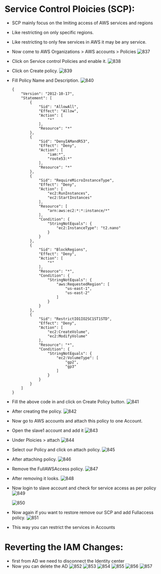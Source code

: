 # Service Control Ploicies (SCP):

- SCP mainly focus on the lmiting access of AWS services and regions
- Like restricting on only specific regions.
- Like restricting to only few services in AWS it may be any service.
- Now come to AWS Organizations > AWS accounts > Policies
  ![837](https://github.com/DevopsAllInOne/01-AWS-2024/blob/main/Notes-Images/500-939/837.png)

- Click on Service control Policies and enable it.
  ![838](https://github.com/DevopsAllInOne/01-AWS-2024/blob/main/Notes-Images/500-939/838.png)

- Click on Create policy.
  ![839](https://github.com/DevopsAllInOne/01-AWS-2024/blob/main/Notes-Images/500-939/839.png)

- Fill Policy Name and Description.
  ![840](https://github.com/DevopsAllInOne/01-AWS-2024/blob/main/Notes-Images/500-939/840.png)

  ```
  {
      "Version": "2012-10-17",
      "Statement": [
          {
              "Sid": "AllowAll",
              "Effect": "Allow",
              "Action": [
                  "*"
              ],
              "Resource": "*"
          },
          {
              "Sid": "DenyIAMandR53",
              "Effect": "Deny",
              "Action": [
                  "iam:*",
                  "route53:*"
              ],
              "Resource": "*"
          },
          {
              "Sid": "RequireMicroInstanceType",
              "Effect": "Deny",
              "Action": [
                  "ec2:RunInstances",
                  "ec2:StartInstances"
              ],
              "Resource": [
                  "arn:aws:ec2:*:*:instance/*"
              ],
              "Condition": {
                  "StringNotEquals": {
                      "ec2:InstanceType": "t2.nano"
                  }
              }
          },
          {
              "Sid": "BlockRegions",
              "Effect": "Deny",
              "Action": [
                  "*"
              ],
              "Resource": "*",
              "Condition": {
                  "StringNotEquals": {
                      "aws:RequestedRegion": [
                          "us-east-1",
                          "us-east-2"
                      ]
                  }
              }
          },
          {
              "Sid": "RestrictIO1IO2SC1ST1STD",
              "Effect": "Deny",
              "Action": [
                  "ec2:CreateVolume",
                  "ec2:ModifyVolume"
              ],
              "Resource": "*",
              "Condition": {
                  "StringNotEquals": {
                      "ec2:VolumeType": [
                          "gp2",
                          "gp3"
                      ]
                  }
              }
          }
      ]
  }
  ```
- Fill the above code in and click on Create Policy button.
  ![841](https://github.com/DevopsAllInOne/01-AWS-2024/blob/main/Notes-Images/500-939/841.png)

- After creating the policy.
  ![842](https://github.com/DevopsAllInOne/01-AWS-2024/blob/main/Notes-Images/500-939/842.png)

- Now go to AWS accounts and attach this policy to one Account.
- Open the slave1 account and add it
  ![843](https://github.com/DevopsAllInOne/01-AWS-2024/blob/main/Notes-Images/500-939/843.png)

- Under Ploicies > attach
  ![844](https://github.com/DevopsAllInOne/01-AWS-2024/blob/main/Notes-Images/500-939/844.png)

- Select our Policy and click on attach policy.
  ![845](https://github.com/DevopsAllInOne/01-AWS-2024/blob/main/Notes-Images/500-939/845.png)

- After attaching policy.
  ![846](https://github.com/DevopsAllInOne/01-AWS-2024/blob/main/Notes-Images/500-939/846.png)

- Remove the FullAWSAccess policy.
  ![847](https://github.com/DevopsAllInOne/01-AWS-2024/blob/main/Notes-Images/500-939/847.png)

- After removing it looks.
  ![848](https://github.com/DevopsAllInOne/01-AWS-2024/blob/main/Notes-Images/500-939/848.png)

- Now login to slave account and check for service access as per policy
  ![849](https://github.com/DevopsAllInOne/01-AWS-2024/blob/main/Notes-Images/500-939/849.png)

  ![850](https://github.com/DevopsAllInOne/01-AWS-2024/blob/main/Notes-Images/500-939/850.png)

- Now again if you want to restore remove our SCP and add Fullaccess policy.
  ![851](https://github.com/DevopsAllInOne/01-AWS-2024/blob/main/Notes-Images/500-939/851.png)

- This way you can restrict the services in Accounts

# Reverting the IAM Changes:

- first from AD we need to disconnect the Identity center
- Now you can delete the AD
  ![852](https://github.com/DevopsAllInOne/01-AWS-2024/blob/main/Notes-Images/500-939/852.png)
  ![853](https://github.com/DevopsAllInOne/01-AWS-2024/blob/main/Notes-Images/500-939/853.png)
  ![854](https://github.com/DevopsAllInOne/01-AWS-2024/blob/main/Notes-Images/500-939/854.png)
  ![855](https://github.com/DevopsAllInOne/01-AWS-2024/blob/main/Notes-Images/500-939/855.png)
  ![856](https://github.com/DevopsAllInOne/01-AWS-2024/blob/main/Notes-Images/500-939/856.png)
  ![857](https://github.com/DevopsAllInOne/01-AWS-2024/blob/main/Notes-Images/500-939/857.png)
